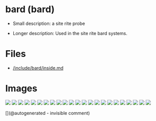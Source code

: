 # bard (bard)

* Small description: a site rite probe

* Longer description: Used in the site rite bard systems.

# Files

* [/include/bard/inside.md](/include/bard/inside.md)


# Images

![](/include/bard/Bard-Site-Rite-37522-5C-45C-75MHz-Ultrasound-Transducer-Probe-68mmFL-Dymax-0470-263459340232-4.JPG)
![](/include/bard/Bard-Site-Rite-37522-5C-45C-75MHz-Ultrasound-Transducer-Probe-68mmFL-Dymax-0470-263459340232-8.JPG)
![](/include/bard/images/IMG_20180317_202029.jpg)
![](/include/bard/s-l640.jpg)
![](/include/bard/images/IMG_20180317_202341.jpg)
![](/include/bard/exp1/bard.jpg)
![](/include/bard/images/pins.jpg)
![](/include/bard/design/US4399703-7.png)
![](/include/bard/design/US4399703-1.png)
![](/include/bard/images/IMG_20180317_202409.jpg)
![](/include/bard/images/IMG_20180317_202001.jpg)
![](/include/bard/images/IMG_20180317_202243.jpg)
![](/include/bard/images/IMG_20180317_201900.jpg)
![](/include/bard/design/US4399703-9.png)
![](/include/bard/design/US4399703-4.png)
![](/include/bard/design/US4399703-5.png)
![](/include/bard/design/US4399703-6.png)
![](/include/bard/design/US4399703-3.png)
![](/include/bard/exp1/db-bard-5-0-VGA@0x22-spimode1-64msps.jpg)
![](/include/bard/design/US4399703-8.png)
![](/include/bard/design/US4399703-2.png)
![](/include/bard/Bard-Site-Rite-37522-5C-45C-75MHz-Ultrasound-Transducer-Probe-68mmFL-Dymax-0470-263459340232-7.JPG)
![](/include/bard/exp1/db-bard-5-8-cable_inversed-VGA@0x22-spimode1-64msps.jpg)




[](@autogenerated - invisible comment)
